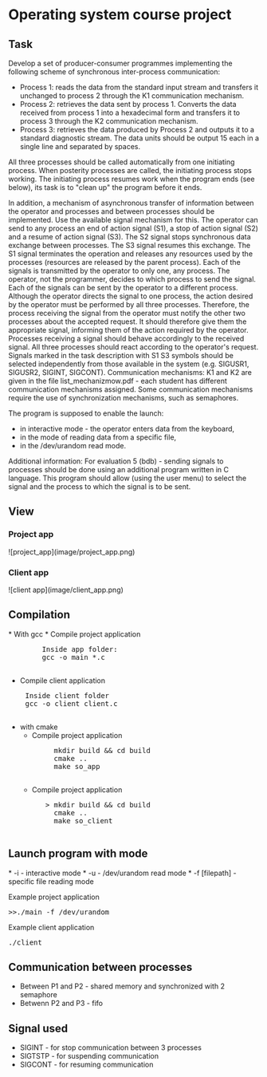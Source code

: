 <h1>Operating system course project</h1>

<h2>Task</h2>

Develop a set of producer-consumer programmes implementing the following scheme of synchronous inter-process communication:
* Process 1: reads the data from the standard input stream and transfers it unchanged to process 2 through the K1 communication mechanism.
* Process 2: retrieves the data sent by process 1. Converts the data received from process 1 into a hexadecimal form and transfers it to process 3 through the K2 communication mechanism.
* Process 3: retrieves the data produced by Process 2 and outputs it to a standard diagnostic stream. The data units should be output 15 each in a single line and separated by spaces.

All three processes should be called automatically from one initiating process. When posterity processes are called, the initiating process stops working. The initiating process resumes work when the program ends (see below), its task is to "clean up" the program before it ends.

In addition, a mechanism of asynchronous transfer of information between the operator and processes and between processes should be implemented. Use the available signal mechanism for this.
The operator can send to any process an end of action signal (S1), a stop of action signal (S2) and a resume of action signal (S3). The S2 signal stops synchronous data exchange between processes. The S3 signal resumes this exchange. The S1 signal terminates the operation and releases any resources used by the processes (resources are released by the parent process).
Each of the signals is transmitted by the operator to only one, any process. The operator, not the programmer, decides to which process to send the signal. Each of the signals can be sent by the operator to a different process. Although the operator directs the signal to one process, the action desired by the operator must be performed by all three processes. Therefore, the process receiving the signal from the operator must notify the other two processes about the accepted request. It should therefore give them the appropriate signal, informing them of the action required by the operator. Processes receiving a signal should behave accordingly to the received signal. All three processes should react according to the operator's request.
Signals marked in the task description with S1 S3 symbols should be selected independently from those available in the system (e.g. SIGUSR1, SIGUSR2, SIGINT, SIGCONT).
Communication mechanisms: K1 and K2 are given in the file list_mechanizmow.pdf - each student has different communication mechanisms assigned.
Some communication mechanisms require the use of synchronization mechanisms, such as semaphores. 

The program is supposed to enable the launch:
*  in interactive mode - the operator enters data from the keyboard,
*  in the mode of reading data from a specific file,
*  in the /dev/urandom read mode.
    
Additional information:
For evaluation 5 (bdb) - sending signals to processes should be done using an additional program written in C language. 
This program should allow (using the user menu) to select the signal and the process to which the signal is to be sent.

<h2>View</h2>
<h3>Project app</h3>
![project_app](image/project_app.png)
<h3>Client app</h3>
![client app](image/client_app.png)

<h2>Compilation</h2>
* With gcc
    * Compile project application
    <pre>
        Inside app folder:
        gcc -o main *.c
    </pre>

   * Compile client application
   <pre>
    Inside client folder
    gcc -o client client.c
    </pre>

* with cmake
    * Compile project application
    <pre>
          mkdir build && cd build
          cmake .. 
          make so_app
    </pre>
    * Compile project application
    <pre>
        > mkdir build && cd build 
          cmake .. 
          make so_client
    </pre>
    
<h2>Launch program  with mode</h2>
* -i - interactive mode
* -u - /dev/urandom read mode
* -f [filepath] - specific file reading mode

Example project application
<pre>
>>./main -f /dev/urandom
</pre>

Example client application
<pre>
./client 
</pre>

<h2>Communication between processes</h2>

* Between P1 and P2 - shared memory and synchronized with 2 semaphore
* Betwenn P2 and P3 - fifo

<h2>Signal used</h2>

* SIGINT - for stop communication between 3 processes
* SIGTSTP - for suspending communication
* SIGCONT - for resuming communication



